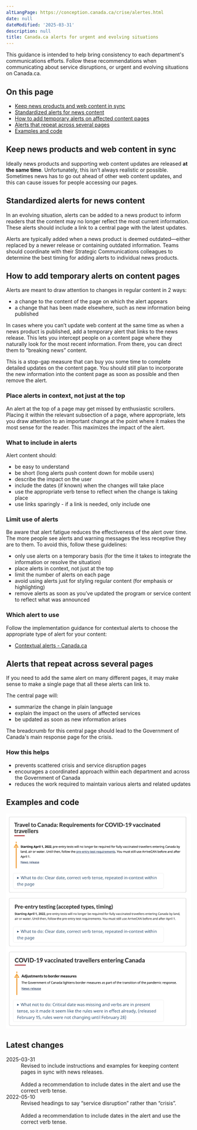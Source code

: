 ```yaml
---
altLangPage: https://conception.canada.ca/crise/alertes.html
date: null
dateModified: '2025-03-31'
description: null
title: Canada.ca alerts for urgent and evolving situations
---
```


This guidance is intended to help bring consistency to each department's communications efforts. Follow these recommendations when communicating about service disruptions, or urgent and evolving situations on Canada.ca.

<h2>On this page</h2>

* [Keep news products and web content in sync](#keep-news-products-and-web-content-in-sync)  
* [Standardized alerts for news content](#standardized-alerts-for-news-content)   
* [How to add temporary alerts on affected content pages](#alerts)  
* [Alerts that repeat across several pages](#alerts-that-repeat-across-several-pages)  
* [Examples and code](#examples)

<h2 id="#keep-news-products-and-web-content-in-sync">Keep news products and web content in sync</h2>

Ideally news products and supporting web content updates are released **at the same time**. Unfortunately, this isn’t always realistic or possible. Sometimes news has to go out ahead of other web content updates, and this can cause issues for people accessing our pages.

<h2 id="#standardized-alerts-for-news-content">Standardized alerts for news content</h2>

In an evolving situation, alerts can be added to a news product to inform readers that the content may no longer reflect the most current information. These alerts should include a link to a central page with the latest updates.

Alerts are typically added when a news product is deemed outdated—either replaced by a newer release or containing outdated information. Teams should coordinate with their Strategic Communications colleagues to determine the best timing for adding alerts to individual news products.

<h2>How to add temporary alerts on content pages</h2>

Alerts are meant to draw attention to changes in regular content in 2 ways:

* a change to the content of the page on which the alert appears  
* a change that has been made elsewhere, such as new information being published

In cases where you can’t update web content at the same time as when a news product is published, add a temporary alert that links to the news release. This lets you intercept people on a content page where they naturally look for the most recent information. From there, you can direct them to “breaking news” content. 

This is a stop-gap measure that can buy you some time to complete detailed updates on the content page. You should still plan to incorporate the new information into the content page as soon as possible and then remove the alert.

### Place alerts in context, not just at the top

An alert at the top of a page may get missed by enthusiastic scrollers. Placing it within the relevant subsection of a page, where appropriate, lets you draw attention to an important change at the point where it makes the most sense for the reader. This maximizes the impact of the alert.

### What to include in alerts

Alert content should:

* be easy to understand  
* be short (long alerts push content down for mobile users)  
* describe the impact on the user  
* include the dates (if known) when the changes will take place  
* use the appropriate verb tense to reflect when the change is taking place  
* use links sparingly \- if a link is needed, only include one

### Limit use of alerts

Be aware that alert fatigue reduces the effectiveness of the alert over time. The more people see alerts and warning messages the less receptive they are to them. To avoid this, follow these guidelines:

* only use alerts on a temporary basis (for the time it takes to integrate the information or resolve the situation)  
* place alerts in context, not just at the top
* limit the number of alerts on each page  
* avoid using alerts just for styling regular content (for emphasis or highlighting)  
* remove alerts as soon as you’ve updated the program or service content to reflect what was announced

### Which alert to use

Follow the implementation guidance for contextual alerts to choose the appropriate type of alert for your content: 

* [Contextual alerts \- Canada.ca](https://design.canada.ca/common-design-patterns/contextual-alerts.html#how)

<h2 id="#alerts-that-repeat-across-several-pages">Alerts that repeat across several pages</h2>

If you need to add the same alert on many different pages, it may make sense to make a single page that all these alerts can link to.

The central page will:

* summarize the change in plain language  
* explain the impact on the users of affected services  
* be updated as soon as new information arises

The breadcrumb for this central page should lead to the Government of Canada's main response page for the crisis.

### How this helps

* prevents scattered crisis and service disruption pages  
* encourages a coordinated approach within each department and across the Government of Canada  
* reduces the work required to maintain various alerts and related updates

<h2>Examples and code</h2>

<img class="img-responsive" src="../images/travel-to-canada-covid-19.png" alt="">

 <h2 id="latest">
  Latest changes
 </h2>
 <section>
  <dl class="dl-horizontal">
   <dt>
    <time class="link-muted" datetime="2025-03-31">
     2025-03-31
    </time>
   </dt>
   <dd>
    Revised to include instructions and examples for keeping content pages in sync with news releases.
    <br/>
    <br/>
    Added a recommendation to include dates in the alert and use the correct verb tense.
   </dd>
   <dt>
    <time class="link-muted" datetime="2022-05-10">
     2022-05-10
    </time>
   </dt>
   <dd>
    Revised headings to say “service disruption” rather than “crisis”.
    <br/>
    <br/>
    Added a recommendation to include dates in the alert and use the correct verb tense.
   </dd>
  </dl>
 </section>
